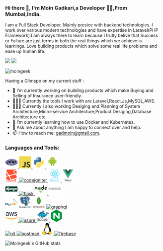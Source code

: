 ### Hi there 👋, I'm Moin Gadkari,a Developer 👨‍💻,From Mumbai,India. 

I am a Full Stack Developer. Mainly presice with backend technologies. I work over various modern technologies and have expertise in Laravel(PHP Framework).I am always there to learn because I trutly belive that Success or Faliure are just terms in both the real things which we achieve is learnings. Love building products which solve some real life problems and ease up human life.

<a href="https://github.com/moingeek"><img src="https://img.shields.io/badge/GitHub-100000?style=for-the-badge&logo=github&logoColor=white" /></a>
<a href="https://www.linkedin.com/in/moin-gadkari"><img src="https://img.shields.io/badge/LinkedIn-0077B5?style=for-the-badge&logo=linkedin&logoColor=white" /></a>

<p align="left"> <img src="https://komarev.com/ghpvc/?username=moingeek&label=Profile%20views&color=0e75b6&style=flat" alt="moingeek" /> </p>


Having a Glimspe on my current stuff :

- 🔭 I’m currently working on building products which make Buying and Selling of Insurance user-friendly.
-  👨🏻‍🔧 Currently the tools I work with are Laravel,React.Js,MySQL,AWS.
-  🧑🏻‍💻 Currently I also working Desiging and Planning of System Architecture,Micro-service Architecture,Product Desiging,Database Architecture etc. 
- 🌱 I’m currently learning how to use Docker and Kubernetes.
- 💬 Ask me about anything I am happy to connect over and help.
- 📫 How to reach me: gadmoin@gmail.com.

<h3 align="left">Languages and Tools:</h3>
<p align="left">
   <a href="https://www.php.net" target="_blank"> <img
      src="https://raw.githubusercontent.com/devicons/devicon/master/icons/php/php-original.svg" alt="php"
      width="40" height="40" /> </a>
   <a href="https://developer.mozilla.org/en-US/docs/Web/JavaScript" target="_blank">
   <img src="https://raw.githubusercontent.com/devicons/devicon/master/icons/javascript/javascript-original.svg"
      alt="javascript" width="40" height="40" /> </a>
   <a href="https://www.python.org" target="_blank"> <img
      src="https://raw.githubusercontent.com/devicons/devicon/master/icons/python/python-original.svg"
      alt="python" width="40" height="40" /> </a>
   <a href="https://developer.android.com" target="_blank"> <img
      src="https://raw.githubusercontent.com/devicons/devicon/master/icons/android/android-original-wordmark.svg"
      alt="android" width="40" height="40" /> </a>
   <br>
   <a href="https://laravel.com/" target="_blank"> <img
      src="https://raw.githubusercontent.com/devicons/devicon/master/icons/laravel/laravel-plain-wordmark.svg"
      alt="laravel" width="40" height="40" /> </a>
   <a href="https://codeigniter.com" target="_blank"> <img
      src="https://cdn.worldvectorlogo.com/logos/codeigniter.svg" alt="codeigniter" width="40" height="40" />
   </a>
   <a href="https://reactjs.org/" target="_blank"> <img
      src="https://raw.githubusercontent.com/devicons/devicon/master/icons/react/react-original-wordmark.svg"
      alt="react" width="40" height="40" /> </a> <a href="https://vuejs.org/" target="_blank"> <img
      src="https://raw.githubusercontent.com/devicons/devicon/master/icons/vuejs/vuejs-original-wordmark.svg"
      alt="vuejs" width="40" height="40" /> </a>
   <br>
   <a href="https://www.djangoproject.com/" target="_blank"> <img
      src="https://raw.githubusercontent.com/devicons/devicon/master/icons/django/django-original.svg"
      alt="django" width="40" height="40" /> </a>
   <a href="https://flask.palletsprojects.com/" target="_blank"> <img
      src="https://www.vectorlogo.zone/logos/pocoo_flask/pocoo_flask-icon.svg" alt="flask" width="40"
      height="40" /> </a>
   <a href="https://nodejs.org" target="_blank"> <img
      src="https://raw.githubusercontent.com/devicons/devicon/master/icons/nodejs/nodejs-original-wordmark.svg"
      alt="nodejs" width="40" height="40" /> </a>
   <a href="https://expressjs.com" target="_blank"> <img
      src="https://raw.githubusercontent.com/devicons/devicon/master/icons/express/express-original-wordmark.svg"
      alt="express" width="40" height="40" /> </a>
   <br>
   <a href="https://www.mysql.com/" target="_blank"> <img
      src="https://raw.githubusercontent.com/devicons/devicon/master/icons/mysql/mysql-original-wordmark.svg"
      alt="mysql" width="40" height="40" /> </a>
   <a href="https://www.postgresql.org" target="_blank"> <img
      src="https://raw.githubusercontent.com/devicons/devicon/master/icons/postgresql/postgresql-original-wordmark.svg"
      alt="postgresql" width="40" height="40" /> </a>
   <a href="https://www.mongodb.com/" target="_blank"> <img
      src="https://raw.githubusercontent.com/devicons/devicon/master/icons/mongodb/mongodb-original-wordmark.svg"
      alt="mongodb" width="40" height="40" /> </a>
   <a href="https://graphql.org" target="_blank"> <img
      src="https://www.vectorlogo.zone/logos/graphql/graphql-icon.svg" alt="graphql" width="40" height="40" />
   </a>
   <br>
   <a href="https://aws.amazon.com" target="_blank">
   <img src="https://raw.githubusercontent.com/devicons/devicon/master/icons/amazonwebservices/amazonwebservices-original-wordmark.svg"
      alt="aws" width="40" height="40" /> </a>
   <a href="https://azure.microsoft.com/en-in/" target="_blank"> <img
      src="https://www.vectorlogo.zone/logos/microsoft_azure/microsoft_azure-icon.svg" alt="azure" width="40"
      height="40" /> </a>
   <a href="https://www.docker.com/" target="_blank"> <img
      src="https://raw.githubusercontent.com/devicons/devicon/master/icons/docker/docker-original-wordmark.svg"
      alt="docker" width="40" height="40" /> </a>
   <a href="https://www.nginx.com" target="_blank"> <img
      src="https://raw.githubusercontent.com/devicons/devicon/master/icons/nginx/nginx-original.svg"
      alt="nginx" width="40" height="40" /> </a>
   <br>
   <a href="https://git-scm.com/" target="_blank"> <img
      src="https://www.vectorlogo.zone/logos/git-scm/git-scm-icon.svg" alt="git" width="40" height="40" />
   </a>
   <a href="https://postman.com" target="_blank"> <img
      src="https://www.vectorlogo.zone/logos/getpostman/getpostman-icon.svg" alt="postman" width="40"
      height="40" /> </a>
   <a href="https://www.linux.org/" target="_blank"> <img
      src="https://raw.githubusercontent.com/devicons/devicon/master/icons/linux/linux-original.svg"
      alt="linux" width="40" height="40" /> </a>
   <a href="https://firebase.google.com/" target="_blank"> <img
      src="https://www.vectorlogo.zone/logos/firebase/firebase-icon.svg" alt="firebase" width="40"
      height="40" /> </a>
</p>

![Moingeek's GitHub stats](https://github-readme-stats.vercel.app/api?username=moingeek&count_private=true&show_icons=true&theme=radical)

<!--
**moingeek/moingeek** is a ✨ _special_ ✨ repository because its `README.md` (this file) appears on your GitHub profile.
-->
